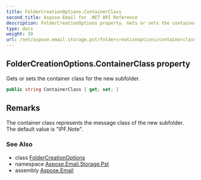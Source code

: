 ```yaml
---
title: FolderCreationOptions.ContainerClass
second_title: Aspose.Email for .NET API Reference
description: FolderCreationOptions property. Gets or sets the container class for the new subfolder
type: docs
weight: 30
url: /net/aspose.email.storage.pst/foldercreationoptions/containerclass/
---
```

## FolderCreationOptions.ContainerClass property

Gets or sets the container class for the new subfolder.

```csharp
public string ContainerClass { get; set; }
```

## Remarks

The container class represents the message class of the new subfolder. The default value is "IPF.Note".

### See Also

* class [FolderCreationOptions](../)
* namespace [Aspose.Email.Storage.Pst](../../foldercreationoptions/)
* assembly [Aspose.Email](../../../)


